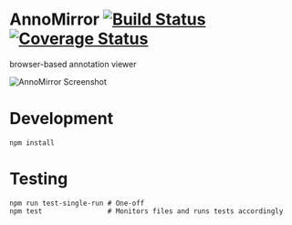 # AnnoMirror [![Build Status](https://travis-ci.org/digitalreasoning/AnnoMirror.svg)](https://travis-ci.org/digitalreasoning/AnnoMirror) [![Coverage Status](https://coveralls.io/repos/digitalreasoning/AnnoMirror/badge.svg?branch=master&service=github)](https://coveralls.io/github/digitalreasoning/AnnoMirror?branch=master)
browser-based annotation viewer

![AnnoMirror Screenshot](http://i.imgur.com/Gz4fhDk.png)

# Development

```
npm install 
```

# Testing

```
npm run test-single-run # One-off
npm test                # Monitors files and runs tests accordingly
```
